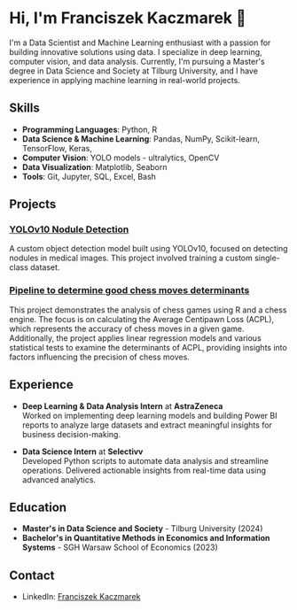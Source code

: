 # Hi, I'm Franciszek Kaczmarek 👋

I'm a Data Scientist and Machine Learning enthusiast with a passion for building innovative solutions using data. I specialize in deep learning, computer vision, and data analysis. Currently, I'm pursuing a Master's degree in Data Science and Society at Tilburg University, and I have experience in applying machine learning in real-world projects.

## Skills
- **Programming Languages**: Python, R
- **Data Science & Machine Learning**: Pandas, NumPy, Scikit-learn, TensorFlow, Keras, 
- **Computer Vision**: YOLO models - ultralytics, OpenCV
- **Data Visualization**: Matplotlib, Seaborn
- **Tools**: Git, Jupyter, SQL, Excel, Bash

## Projects
### [YOLOv10 Nodule Detection](https://github.com/franekaczmarek/YOLO-Pipelines-for-Lung-Nodule-Detection)
A custom object detection model built using YOLOv10, focused on detecting nodules in medical images. This project involved training a custom single-class dataset.

### [Pipeline to determine good chess moves determinants](https://github.com/franekaczmarek/chess_ACPL_analysis_with_linear_regression)
This project demonstrates the analysis of chess games using R and a chess engine. The focus is on calculating the Average Centipawn Loss (ACPL), which represents the accuracy of chess moves in a given game. Additionally, the project applies linear regression models and various statistical tests to examine the determinants of ACPL, providing insights into factors influencing the precision of chess moves.


## Experience
- **Deep Learning & Data Analysis Intern** at **AstraZeneca**  
  Worked on implementing deep learning models and building Power BI reports to analyze large datasets and extract meaningful insights for business decision-making.

- **Data Science Intern** at **Selectivv**  
  Developed Python scripts to automate data analysis and streamline operations. Delivered actionable insights from real-time data using advanced analytics.

## Education
- **Master's in Data Science and Society** - Tilburg University (2024)
- **Bachelor's in Quantitative Methods in Economics and Information Systems** - SGH Warsaw School of Economics (2023)

## Contact
- LinkedIn: [Franciszek Kaczmarek](https://www.linkedin.com/in/franciszek-kaczmarek-728037333/)

